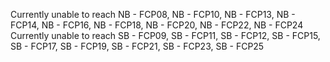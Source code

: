 Currently unable to reach NB - FCP08, NB - FCP10, NB - FCP13, NB - FCP14, NB - FCP16, NB - FCP18, NB - FCP20, NB - FCP22, NB - FCP24
Currently unable to reach SB - FCP09, SB - FCP11, SB - FCP12, SB - FCP15, SB - FCP17, SB - FCP19, SB - FCP21, SB - FCP23, SB - FCP25
